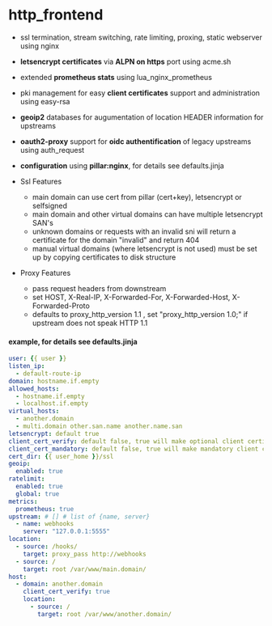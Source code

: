 # http_frontend

+ ssl termination, stream switching, rate limiting, proxing, static webserver using nginx
+ **letsencrypt certificates** via **ALPN on https** port using acme.sh
+ extended **prometheus stats** using lua_nginx_prometheus
+ pki management for easy **client certificates** support and administration using easy-rsa
+ **geoip2** databases for augumentation of location HEADER information for upstreams
+ **oauth2-proxy** support for **oidc authentification** of legacy upstreams using auth_request
+ **configuration** using **pillar:nginx**, for details see defaults.jinja

+ Ssl Features
    + main domain can use cert from pillar (cert+key), letsencrypt or selfsigned
    + main domain and other virtual domains can have multiple letsencrypt SAN's
    + unknown domains or requests with an invalid sni will
        return a certificate for the domain "invalid" and return 404
    + manual virtual domains (where letsencrypt is not used) must be set up by
        copying certificates to disk structure

+ Proxy Features
    + pass request headers from downstream
    + set HOST, X-Real-IP, X-Forwarded-For, X-Forwarded-Host, X-Forwarded-Proto
    + defaults to proxy_http_version 1.1 , set "proxy_http_version 1.0;" if upstream does not speak HTTP 1.1

#### example, for details see defaults.jinja

```yaml
user: {{ user }}
listen_ip:
  - default-route-ip
domain: hostname.if.empty
allowed_hosts:
  - hostname.if.empty
  - localhost.if.empty
virtual_hosts:
  - another.domain
  - multi.domain other.san.name another.name.san
letsencrypt: default true
client_cert_verify: default false, true will make optional client certificate verification
client_cert_mandatory: default false, true will make mandatory client certificate verification
cert_dir: {{ user_home }}/ssl
geoip:
  enabled: true
ratelimit:
  enabled: true
  global: true
metrics:
  prometheus: true
upstream: # [] # list of {name, server}
  - name: webhooks
    server: "127.0.0.1:5555"
location:
  - source: /hooks/
    target: proxy_pass http://webhooks
  - source: /
    target: root /var/www/main.domain/
host:
  - domain: another.domain
    client_cert_verify: true
    location:
      - source: /
        target: root /var/www/another.domain/
```
